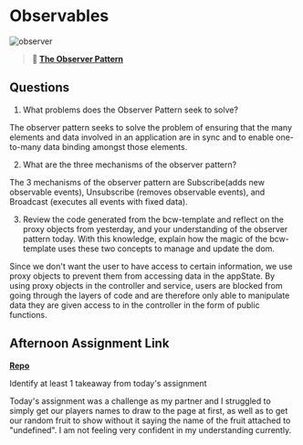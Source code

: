 # Observables

![observer](https://bcw.blob.core.windows.net/public/img/journals/8014045611652045)

> **📖 [The Observer Pattern](https://codeworksacademy.com/fs-student-guide/resources/wk3/04-Observer-Pattern)**

## Questions

1. What problems does the Observer Pattern seek to solve?

The observer pattern seeks to solve the problem of ensuring that the many elements and data involved in an application are in sync and to enable one-to-many data binding amongst those elements. 

2. What are the three mechanisms of the observer pattern?

The 3 mechanisms of the observer pattern are Subscribe(adds new observable events), Unsubscribe (removes observable events), and Broadcast (executes all events with fixed data).

3. Review the code generated from the bcw-template and reflect on the proxy objects from yesterday, and your understanding of the observer pattern today. With this knowledge, explain how the magic of the bcw-template uses these two concepts to manage and update the dom.

Since we don't want the user to have access to certain information, we use proxy objects to prevent them from accessing data in the appState. By using proxy objects in the controller and service, users are blocked from going through the layers of code and are therefore only able to manipulate data they are given access to in the controller in the form of public functions. 

## Afternoon Assignment Link

**[Repo](https://github.com/JordanlDiaz/fruit-salad-2)**

Identify at least 1 takeaway from today's assignment

Today's assignment was a challenge as my partner and I struggled to simply get our players names to draw to the page at first, as well as to get our random fruit to show without it saying the name of the fruit attached to "undefined". I am not feeling very confident in my understanding currently.
